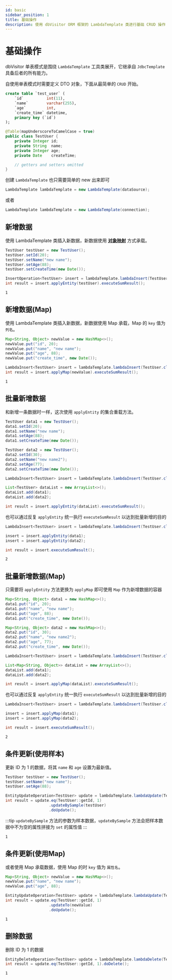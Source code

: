 ```yaml
---
id: basic
sidebar_position: 1
title: 基础操作
description: 使用 dbVisitor ORM 框架的 LambdaTemplate 类进行基础 CRUD 操作
---
```


# 基础操作

dbVisitor 单表模式是围绕 `LambdaTemplate` 工具类展开，它继承自 `JdbcTemplate` 具备后者的所有能力。

自使用单表模式时需要定义 DTO 对象，下面从最简单的 `CRUD` 开始。

```sql title='假定表结构'
create table `test_user` (
    `id`          int(11),
    `name`        varchar(255),
    `age`         int,
    `create_time` datetime,
    primary key (`id`)
);
```

```java title='对应的 DTO'
@Table(mapUnderscoreToCamelCase = true)
public class TestUser {
    private Integer id;
    private String  name;
    private Integer age;
    private Date    createTime;

    // getters and setters omitted
}
```

创建 `LambdaTemplate` 也只需要简单的 new 出来即可

```java
LambdaTemplate lambdaTemplate = new LambdaTemplate(dataSource);
```

或者

```java
LambdaTemplate lambdaTemplate = new LambdaTemplate(connection);
```

## 新增数据

使用 LambdaTemplate 类插入新数据，新数据使用 **[对象映射](../objects/class-as-table.md)** 方式承载。

```java {8}
TestUser testUser = new TestUser();
testUser.setId(20);
testUser.setName("new name");
testUser.setAge(88);
testUser.setCreateTime(new Date());

InsertOperation<TestUser> insert = lambdaTemplate.lambdaInsert(TestUser.class);
int result = insert.applyEntity(testUser).executeSumResult();
```

```text title='执行结果为'
1
```

## 新增数据(Map)

使用 LambdaTemplate 类插入新数据，新数据使用 Map 承载，Map 的 `key` 值为 `列名`。

```java {8}
Map<String, Object> newValue = new HashMap<>();
newValue.put("id", 20);
newValue.put("name", "new name");
newValue.put("age", 88);
newValue.put("create_time", new Date());

LambdaInsert<TestUser> insert = lambdaTemplate.lambdaInsert(TestUser.class);
int result = insert.applyMap(newValue).executeSumResult();
```

```text title='执行结果为'
1
```

## 批量新增数据

和新增一条数据时一样，这次使用 `applyEntity` 的集合重载方法。

```java {16-17,19}
TestUser data1 = new TestUser();
data1.setId(20);
data1.setName("new name");
data1.setAge(88);
data1.setCreateTime(new Date());

TestUser data2 = new TestUser();
data2.setId(30);
data2.setName("new name2");
data2.setAge(77);
data2.setCreateTime(new Date());

LambdaInsert<TestUser> insert = lambdaTemplate.lambdaInsert(TestUser.class);

List<TestUser> dataList = new ArrayList<>();
dataList.add(data1);
dataList.add(data2);

int result = insert.applyEntity(dataList).executeSumResult();
```

也可以通过反复 `applyEntity` 统一执行 `executeSumResult` 以达到批量新增的目的

```java {3-4}
LambdaInsert<TestUser> insert = lambdaTemplate.lambdaInsert(TestUser.class);

insert = insert.applyEntity(data1);
insert = insert.applyEntity(data2);

int result = insert.executeSumResult();
```

```text title='执行结果为'
2
```

## 批量新增数据(Map)

只需要将 `applyEntity` 方法更换为 `applyMap` 即可使用 `Map` 作为新增数据的容器

```java {16-17,19}
Map<String, Object> data1 = new HashMap<>();
data1.put("id", 20);
data1.put("name", "new name");
data1.put("age", 88);
data1.put("create_time", new Date());

Map<String, Object> data2 = new HashMap<>();
data2.put("id", 30);
data2.put("name", "new name2");
data2.put("age", 77);
data2.put("create_time", new Date());

LambdaInsert<TestUser> insert = lambdaTemplate.lambdaInsert(TestUser.class);

List<Map<String, Object>> dataList = new ArrayList<>();
dataList.add(data1);
dataList.add(data2);

int result = insert.applyMap(dataList).executeSumResult();
```

也可以通过反复 `applyEntity` 统一执行 `executeSumResult` 以达到批量新增的目的

```java {3,4}
LambdaInsert<TestUser> insert = lambdaTemplate.lambdaInsert(TestUser.class);

insert = insert.applyMap(data1);
insert = insert.applyMap(data2);

int result = insert.executeSumResult();
```

```text title='执行结果为'
2
```

## 条件更新(使用样本)

更新 ID 为 1 的数据，将其 `name` 和 `age` 设置为最新值。

```java {6-7}
TestUser testUser = new TestUser();
testUser.setName("new name");
testUser.setAge(88);

EntityUpdateOperation<TestUser> update = lambdaTemplate.lambdaUpdate(TestUser.class);
int result = update.eq(TestUser::getId, 1)
                   .updateBySample(testUser)
                   .doUpdate();
```

:::tip
`updateBySample` 方法的参数为样本数据，`updateBySample` 方法会把样本数据中不为空的属性拼接为 `set` 的属性值
:::

```text title='执行结果为'
1
```

## 条件更新(使用Map)

或者使用 Map 承载数据，使用 Map 的时 `key` 值为 `属性名`。

```java {6-7}
Map<String, Object> newValue = new HashMap<>();
newValue.put("name", "new name");
newValue.put("age", 88);

EntityUpdateOperation<TestUser> update = lambdaTemplate.lambdaUpdate(TestUser.class);
int result = update.eq(TestUser::getId, 1)
                   .updateTo(newValue)
                   .doUpdate();
```

```text title='执行结果为'
1
```

## 删除数据

删除 ID 为 1 的数据

```java {3}
EntityDeleteOperation<TestUser> update = lambdaTemplate.lambdaDelete(TestUser.class);
int result = update.eq(TestUser::getId, 1).doDelete();
```

```text title='执行结果为'
1
```
